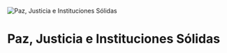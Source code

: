 ![Paz, Justicia e Instituciones Sólidas](https://www.undp.org/content/dam/undp/sdg/tiles/sdg-es-16.png "Paz, Justicia e Instituciones Sólidas")
# Paz, Justicia e Instituciones Sólidas
